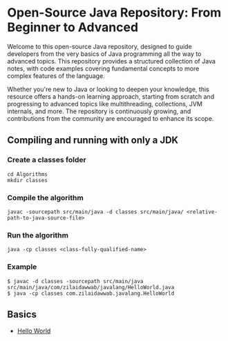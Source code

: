 # Open-Source Java Repository: From Beginner to Advanced

Welcome to this open-source Java repository, designed to guide developers from the very basics of Java programming all the way to advanced topics. This repository provides a structured collection of Java notes, with code examples covering fundamental concepts to more complex features of the language.

Whether you're new to Java or looking to deepen your knowledge, this resource offers a hands-on learning approach, starting from scratch and progressing to advanced topics like multithreading, collections, JVM internals, and more. The repository is continuously growing, and contributions from the community are encouraged to enhance its scope.

## Compiling and running with only a JDK

### Create a classes folder

```
cd Algorithms
mkdir classes
```

### Compile the algorithm

```
javac -sourcepath src/main/java -d classes src/main/java/ <relative-path-to-java-source-file>
```

### Run the algorithm

```
java -cp classes <class-fully-qualified-name>
```

### Example

```
$ javac -d classes -sourcepath src/main/java src/main/java/com/zilaidawwab/javalang/HelloWorld.java
$ java -cp classes com.zilaidawwab.javalang.HelloWorld
```

## Basics

- [Hello World](src/main/java/com/zilaidawwab/javalang/basics/helloworld/HelloWorld.java)
